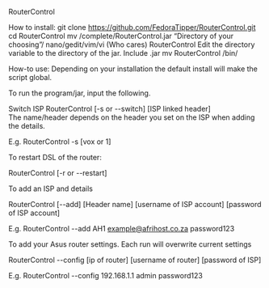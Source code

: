 RouterControl

How to install:
git clone https://github.com/FedoraTipper/RouterControl.git
cd RouterControl
mv /complete/RouterControl.jar “Directory of your choosing”/
nano/gedit/vim/vi (Who cares) RouterControl
Edit the directory variable to the directory of the jar. Include .jar
mv RouterControl /bin/

How-to use:
Depending on your installation the default install will make the script global.

To run the program/jar, input the following.

Switch ISP
RouterControl [-s or --switch] [ISP linked header]		
The name/header depends on the header you set on the ISP when adding the details.

E.g. RouterControl -s [vox or 1]

To restart DSL of the router:

RouterControl [-r or --restart]

To add an ISP and details

RouterControl [--add] [Header name] [username of ISP account] [password of ISP account]

E.g. RouterControl --add AH1 example@afrihost.co.za password123

To add your Asus router settings. Each run will overwrite current settings

RouterControl --config [ip of router] [username of router] [password of ISP]

E.g. RouterControl --config 192.168.1.1 admin password123

